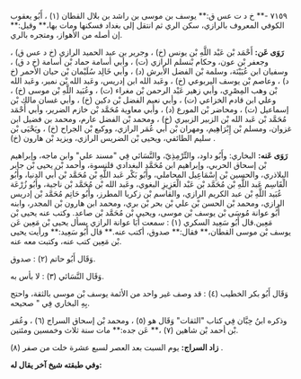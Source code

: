 ٧١٥٩ -** خ د ت عس ق:** يوسف بن موسى بن راشد بن بلال القطان (١) ، أَبُو يعقوب الكوفي المعروف بالرازي، سكن الري ثم انتقل إلى بغداد فسكنها ومات بها،** وقيل:** إن أصله من الأهواز، ومتجره بالري.

**رَوَى عَن:** أَحْمَد بْن عَبْد اللَّهِ بْن يونس (خ) ، وجرير بن عبد الحميد الرازي (خ د عس ق) ، وجعفر بْن عون، وحكام بْنسلم الرازي (ت) ، وأبي أسامة حماد بْن أسامة (خ د ق) ، وسفيان ابن عُيَيْنَة، وسلمة بْن الفضل الأبرش (د) ، وأبي خَالِد سُلَيْمان بْن حيان الأحمر (خ د) ، وعاصم بْن يوسف اليربوعي (خ) ، وعَبد الله ابن إدريس، وعَبد الله بْن نمير، وعَبد الله بْن وهب المِصْرِي، وأبي زهير عَبْد الرحمن بْن مغراء (ت) ، وعُبَيد اللَّهِ بْن موسى (خ) ، وعلي ابن قادم الخزاعي (ت) ، وأبي نعيم الفضل بْن دكين (خ) ، وأبي غسان مالك بْن إسماعيل (ت) ، ومحاضر بْن المورع (د) ، وأبي معاوية مُحَمَّد بْن خازم الضرير، وأبي أَحْمَد مُحَمَّد بْن عَبد الله بْن الزبير الزبيري (خ) ، ومحمد بْن الفضل عارم، ومحمد بن فضيل ابن غزوان، ومسلم بْن إِبْرَاهِيم، ومهران بْن أَبي عُمَر الرازي، ووكيع بْن الجراح (خ) ، ويَحْيَى بْن سليم الطائفي، ويحيى بْن الضريس الرازي، ويزيد بْن هارون (خ) .

**رَوَى عَنه:** البخاري: وأَبُو داود، والتِّرْمِذِيّ، والنَّسَائي فِي "مسند علي" وابن ماجه، وإبراهيم بْن إسحاق الحربي، وإبراهيم ابن مُحَمَّد البغدادي قلنسوة، وأحمد بْن يحيى بْن جابر البلاذري، والحسين بْن إِسْمَاعِيل المحاملي، وأَبُو بَكْر عَبد اللَّهِ بْن مُحَمَّد بْن أَبي الدنيا، وأَبُو الْقَاسِم عَبد اللَّهِ بْن مُحَمَّد بْن عَبْد الْعَزِيزِ البغوي، وعَبد الله بْن مُحَمَّد بْن ناجية، وأَبُو زُرْعَة عُبَيد اللَّهِ بْن عبد الكريم الرازي، والقاسم بْن زكريا المطرز، وأَبُو حَاتِم مُحَمَّد بْن إدريس الرازي، ومحمد بْن الحسن بْن علي بْن بحر بْن بري، ومحمد ابن هارون بْن المجدر، وابنه أَبُو عوانة مُوسَى بْن يوسف بْن موسى، ويحيى بْن مُحَمَّد بْن صاعد. وكتب عنه يحيى بْن مَعِين.قال أَبُو سَعِيد السكري (١) : سمعت أَبَا عوانة الرازي يسأل يحيى بْن مَعِين عَن يوسف بْن موسى القطان،** فقال:** صدوق، أكتب عنه.** قال أَبُو سَعِيد:** ورأيت يحيى بْن مَعِين كتب عنه، وكتبت معه عنه.

وَقَال أَبُو حاتم (٢) : صدوق.

وَقَال النَّسَائي (٣) : لا بأس به.

وَقَال أَبُو بكر الخطيب (٤) : قد وصف غير واحد من الأئمة يوسف بْن موسى بالثقة، واحتج بِهِ البخاري فِي " صحيحه.

وذكره ابنُ حِبَّان فِي كتاب "الثقات" وَقَال هو (٥) ، ومحمد بْن إسحاق السراج (٦) ، وعُمَر بْن أحمد بْن شاهين (٧) ،** عَن جده:** مات سنة ثلاث وخمسين ومئتين.

**زاد السراج:** يوم السبت بعد العصر لسبع عشرة خلت من صفر (٨) .

**وفي طبقته شيخ آخر يقال له:**